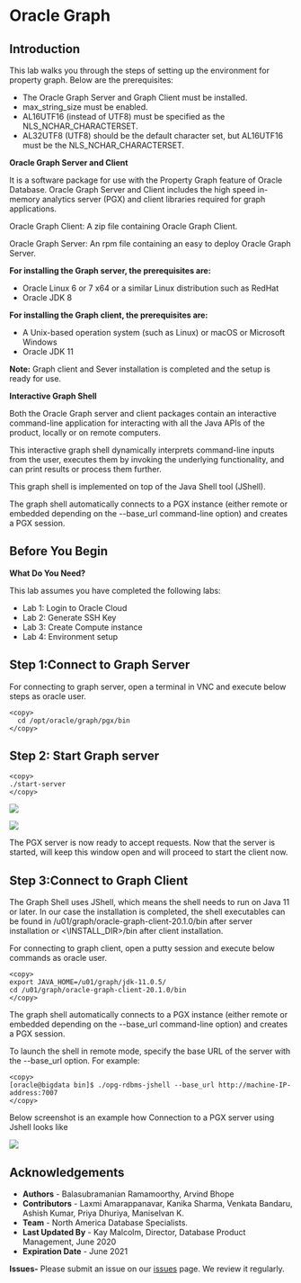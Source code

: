 
# Oracle Graph 

## Introduction

This lab walks you through the steps of setting up the environment for property graph. Below are the prerequisites:

-	The Oracle Graph Server and Graph Client must be installed.
-	max\_string\_size must be enabled.
-	AL16UTF16 (instead of UTF8) must be specified as the NLS\_NCHAR\_CHARACTERSET.
-	AL32UTF8 (UTF8) should be the default character set,  but  AL16UTF16 must be the NLS\_NCHAR\_CHARACTERSET.


**Oracle Graph Server and Client**

It is a software package for use with the Property Graph feature of Oracle Database. Oracle Graph Server and Client includes the high speed in-memory analytics server (PGX) and client libraries required for graph applications.

Oracle Graph Client: A zip file containing Oracle Graph Client.

Oracle Graph Server: An rpm file containing an easy to deploy Oracle Graph Server.

**For installing the Graph server, the prerequisites are:**
-	Oracle Linux 6 or 7 x64 or a similar Linux distribution such as RedHat
-	Oracle JDK 8
  
**For installing the Graph client, the prerequisites are:**
-	A Unix-based operation system (such as Linux) or macOS or Microsoft Windows
-	Oracle JDK 11


**Note:** Graph client and Sever installation is completed and the setup is ready for use.

**Interactive Graph Shell**

Both the Oracle Graph server and client packages contain an interactive command-line application for interacting with all the Java APIs of the product, locally or on remote computers.

This interactive graph shell dynamically interprets command-line inputs from the user, executes them by invoking the underlying functionality, and can print results or process them further.

This graph shell is implemented on top of the Java Shell tool (JShell).

The graph shell automatically connects to a PGX instance (either remote or embedded depending on the --base_url command-line option) and creates a PGX session.

## Before You Begin

**What Do You Need?**

This lab assumes you have completed the following labs:
- Lab 1:  Login to Oracle Cloud
- Lab 2:  Generate SSH Key
- Lab 3:  Create Compute instance 
- Lab 4:  Environment setup

## Step 1:Connect to Graph Server 

For connecting to graph server, open a terminal in VNC and execute below steps as oracle user.

 ````
<copy>
   cd /opt/oracle/graph/pgx/bin 
</copy>
````

## Step 2: Start Graph server
````
<copy>
./start-server
</copy>
````
![](./images/g1.png) 

![](./images/g2.png) 

The PGX server is now ready to accept requests.
Now that the server is started, will keep this window open and will proceed to start the client now.

## Step 3:Connect to Graph Client

The Graph Shell uses JShell, which means the shell needs to run on Java 11 or later. In our case the installation is completed, the shell executables can be found in /u01/graph/oracle-graph-client-20.1.0/bin after server installation or <\INSTALL\_DIR>/bin after client installation.

For connecting to graph client, open a putty session and execute below commands as oracle user.

````
<copy>
export JAVA_HOME=/u01/graph/jdk-11.0.5/
cd /u01/graph/oracle-graph-client-20.1.0/bin
</copy>
````

The graph shell automatically connects to a PGX instance (either remote or embedded depending on the --base_url command-line option) and creates a PGX session.

To launch the shell in remote mode, specify the base URL of the server with the --base_url option. For example:

````
<copy>
[oracle@bigdata bin]$ ./opg-rdbms-jshell --base_url http://machine-IP-address:7007
</copy>
````
Below screenshot is an example how Connection to a PGX server using Jshell looks like

![](./images/IMGG4.PNG) 


## Acknowledgements

- **Authors** - Balasubramanian Ramamoorthy, Arvind Bhope
- **Contributors** - Laxmi Amarappanavar, Kanika Sharma, Venkata Bandaru, Ashish Kumar, Priya Dhuriya, Maniselvan K.
- **Team** - North America Database Specialists.
- **Last Updated By** - Kay Malcolm, Director, Database Product Management, June 2020
- **Expiration Date** - June 2021   

**Issues-**
Please submit an issue on our [issues](https://github.com/oracle/learning-library/issues) page. We review it regularly.
  